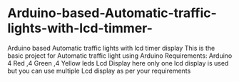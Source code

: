 # Arduino-based-Automatic-traffic-lights-with-lcd-timmer-
Arduino based Automatic traffic lights with lcd timer  display
This is the basic project for Automatic traffic light using Arduino 
Requirements:
Arduino
4 Red ,4 Green ,4 Yellow leds 
Lcd Display
here only one lcd display is used but you can use multiple Lcd display as per your requirements  
